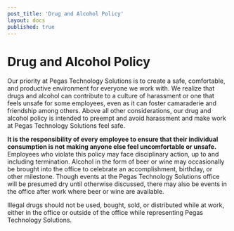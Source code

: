 ```yaml
---
post_title: 'Drug and Alcohol Policy'
layout: docs
published: true
---
```

# Drug and Alcohol Policy

Our priority at Pegas Technology Solutions is to create a safe, comfortable, and productive environment for everyone we work with. We realize that drugs and alcohol can contribute to a culture of harassment or one that feels unsafe for some employees, even as it can foster camaraderie and friendship among others. Above all other considerations, our drug and alcohol policy is intended to preempt and avoid harassment and make work at Pegas Technology Solutions feel safe.

**It is the responsibility of every employee to ensure that their individual consumption is not making anyone else feel uncomfortable or unsafe.** Employees who violate this policy may face disciplinary action, up to and including termination. Alcohol in the form of beer or wine may occasionally be brought into the office to celebrate an accomplishment, birthday, or other milestone. Though events at the Pegas Technology Solutions office will be presumed dry until otherwise discussed, there may also be events in the office after work where beer or wine are available.

Illegal drugs should not be used, bought, sold, or distributed while at work, either in the office or outside of the office while representing Pegas Technology Solutions.
